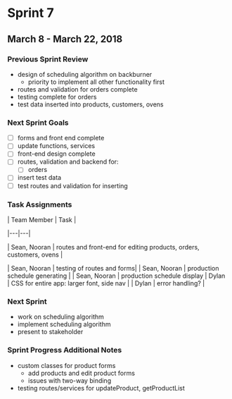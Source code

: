 # Sprint 7
## March 8 - March 22, 2018
### Previous Sprint Review
- design of scheduling algorithm on backburner
	- priority to implement all other functionality first
- routes and validation for orders complete
- testing complete for orders
- test data inserted into products, customers, ovens

### Next Sprint Goals

- [ ] forms and front end complete
- [ ] update functions, services
- [ ] front-end design complete
- [ ] routes, validation and backend for:
	- [ ] orders
- [ ] insert test data
- [ ] test routes and validation for inserting

### Task Assignments

| Team Member | Task | 

|---|---|

| Sean, Nooran | routes and front-end for editing products, orders, customers, ovens  |

| Sean, Nooran | testing of routes and forms|
| Sean, Nooran | production schedule generating |
| Sean, Nooran | production schedule display
| Dylan | CSS for entire app: larger font, side nav |
| Dylan | error handling? |





### Next Sprint
- work on scheduling algorithm
- implement scheduling algorithm
- present to stakeholder

### Sprint Progress Additional Notes
- custom classes for product forms
	- add products and edit product forms
	- issues with two-way binding
- testing routes/services for updateProduct, getProductList